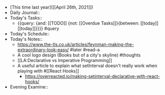 - [This time last year]([[April 26th, 2021]])
- Daily Journal::
- Today's Tasks::
    - {{query: {and: [[TODO]] {not: [[Overdue Tasks]]}{between: [[today]] [[today]]}}}} #query
- Today's Schedule::
- Today's Notes::
    - https://www.the-tls.co.uk/articles/feynman-making-the-extraordinary-look-easy/ #later #read-a
    - A cool logo design (Books but of a city's skyline) #thoughts
    - [[LA:Declarative vs Imperative Programming]]
    - A useful article to explain what setInterval doesn't really work when playing with #[[React Hooks]]
        - https://overreacted.io/making-setinterval-declarative-with-react-hooks/
- Evening Examine::
